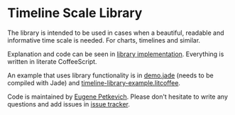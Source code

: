 Timeline Scale Library
======================

The library is intended to be used in cases when a beautiful, readable and informative time scale is needed.  For charts, timelines and similar.

Explanation and code can be seen in [library implementation](src/timeline-scale-library.litcoffee).  Everything is written in literate CoffeeScript.

An example that uses library functionality is in [demo.jade](src/demo.jade) (needs to be compiled with Jade) and [timeline-library-example.litcoffee](src/timeline-scale-example.litcoffee).

Code is maintained by [Eugene Petkevich](https://github.com/nasedil).  Please don't hesitate to write any questions and add issues in [issue tracker](https://github.com/nasedil/sandbox-learn-experiment/issues).
